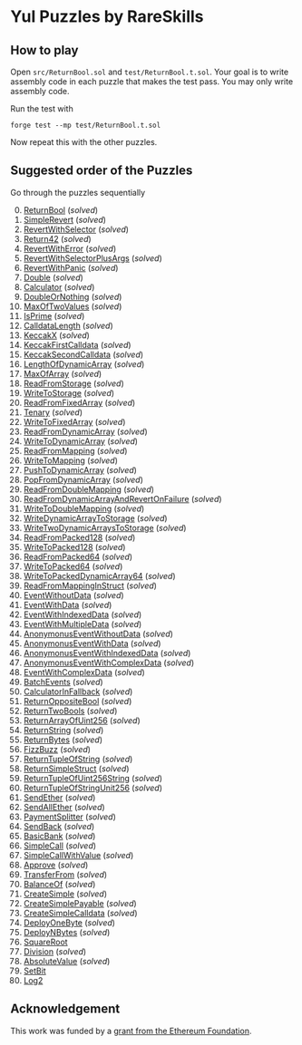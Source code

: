 # Yul Puzzles by RareSkills

## How to play

Open `src/ReturnBool.sol` and `test/ReturnBool.t.sol`. Your goal is to write assembly code in each puzzle that makes the test pass. You may only write assembly code.

Run the test with

```shell
forge test --mp test/ReturnBool.t.sol
```

Now repeat this with the other puzzles.

## Suggested order of the Puzzles

Go through the puzzles sequentially

0. [ReturnBool](https://github.com/RareSkills/yul-puzzles/blob/main/src/ReturnBool.sol) (_solved_)
1. [SimpleRevert](https://github.com/RareSkills/yul-puzzles/blob/main/src/SimpleRevert.sol) (_solved_)
2. [RevertWithSelector](https://github.com/RareSkills/yul-puzzles/blob/main/src/RevertWithSelector.sol) (_solved_)
3. [Return42](https://github.com/RareSkills/yul-puzzles/blob/main/src/Return42.sol) (_solved_)
4. [RevertWithError](https://github.com/RareSkills/yul-puzzles/blob/main/src/RevertWithError.sol) (_solved_)
5. [RevertWithSelectorPlusArgs](https://github.com/RareSkills/yul-puzzles/blob/main/src/RevertWithSelectorPlusArgs.sol) (_solved_)
6. [RevertWithPanic](https://github.com/RareSkills/yul-puzzles/blob/main/src/RevertWithPanic.sol) (_solved_)
7. [Double](https://github.com/RareSkills/yul-puzzles/blob/main/src/Double.sol) (_solved_)
8. [Calculator](https://github.com/RareSkills/yul-puzzles/blob/main/src/Calculator.sol) (_solved_)
9. [DoubleOrNothing](https://github.com/RareSkills/yul-puzzles/blob/main/src/DoubleOrNothing.sol) (_solved_)
10. [MaxOfTwoValues](https://github.com/RareSkills/yul-puzzles/blob/main/src/MaxOfTwoValues.sol) (_solved_)
11. [IsPrime](https://github.com/RareSkills/yul-puzzles/blob/main/src/IsPrime.sol) (_solved_)
12. [CalldataLength](https://github.com/RareSkills/yul-puzzles/blob/main/src/CalldataLength.sol) (_solved_)
13. [KeccakX](https://github.com/RareSkills/yul-puzzles/blob/main/src/KeccakX.sol) (_solved_)
14. [KeccakFirstCalldata](https://github.com/RareSkills/yul-puzzles/blob/main/src/KeccakFirstCalldata.sol) (_solved_)
15. [KeccakSecondCalldata](https://github.com/RareSkills/yul-puzzles/blob/main/src/KeccakSecondCalldata.sol) (_solved_)
16. [LengthOfDynamicArray](https://github.com/RareSkills/yul-puzzles/blob/main/src/LengthOfDynamicArray.sol) (_solved_)
17. [MaxOfArray](https://github.com/RareSkills/yul-puzzles/blob/main/src/MaxOfArray.sol) (_solved_)
18. [ReadFromStorage](https://github.com/RareSkills/yul-puzzles/blob/main/src/ReadFromStorage.sol) (_solved_)
19. [WriteToStorage](https://github.com/RareSkills/yul-puzzles/blob/main/src/WriteToStorage.sol) (_solved_)
20. [ReadFromFixedArray](https://github.com/RareSkills/yul-puzzles/blob/main/src/ReadFromFixedArray.sol) (_solved_)
21. [Tenary](https://github.com/RareSkills/yul-puzzles/blob/main/src/Tenary.sol) (_solved_)
22. [WriteToFixedArray](https://github.com/RareSkills/yul-puzzles/blob/main/src/WriteToFixedArray.sol) (_solved_)
23. [ReadFromDynamicArray](https://github.com/RareSkills/yul-puzzles/blob/main/src/ReadFromDynamicArray.sol) (_solved_)
24. [WriteToDynamicArray](https://github.com/RareSkills/yul-puzzles/blob/main/src/WriteToDynamicArray.sol) (_solved_)
25. [ReadFromMapping](https://github.com/RareSkills/yul-puzzles/blob/main/src/ReadFromMapping.sol) (_solved_)
26. [WriteToMapping](https://github.com/RareSkills/yul-puzzles/blob/main/src/WriteToMapping.sol) (_solved_)
27. [PushToDynamicArray](https://github.com/RareSkills/yul-puzzles/blob/main/src/PushToDynamicArray.sol) (_solved_)
28. [PopFromDynamicArray](https://github.com/RareSkills/yul-puzzles/blob/main/src/PopFromDynamicArray.sol) (_solved_)
29. [ReadFromDoubleMapping](https://github.com/RareSkills/yul-puzzles/blob/main/src/ReadFromDoubleMapping.sol) (_solved_)
30. [ReadFromDynamicArrayAndRevertOnFailure](https://github.com/RareSkills/yul-puzzles/blob/main/src/ReadFromDynamicArrayAndRevertOnFailure.sol) (_solved_)
31. [WriteToDoubleMapping](https://github.com/RareSkills/yul-puzzles/blob/main/src/WriteToDoubleMapping.sol) (_solved_)
32. [WriteDynamicArrayToStorage](https://github.com/RareSkills/yul-puzzles/blob/main/src/WriteDynamicArrayToStorage.sol) (_solved_)
33. [WriteTwoDynamicArraysToStorage](https://github.com/RareSkills/yul-puzzles/blob/main/src/WriteTwoDynamicArraysToStorage.sol) (_solved_)
34. [ReadFromPacked128](https://github.com/RareSkills/yul-puzzles/blob/main/src/ReadFromPacked128.sol) (_solved_)
35. [WriteToPacked128](https://github.com/RareSkills/yul-puzzles/blob/main/src/WriteToPacked128.sol) (_solved_)
36. [ReadFromPacked64](https://github.com/RareSkills/yul-puzzles/blob/main/src/ReadFromPacked64.sol) (_solved_)
37. [WriteToPacked64](https://github.com/RareSkills/yul-puzzles/blob/main/src/WriteToPacked64.sol) (_solved_)
38. [WriteToPackedDynamicArray64](https://github.com/RareSkills/yul-puzzles/blob/main/src/WriteToPackedDynamicArray64.sol) (_solved_)
39. [ReadFromMappingInStruct](https://github.com/RareSkills/yul-puzzles/blob/main/src/ReadFromMappingInStruct.sol) (_solved_)
40. [EventWithoutData](https://github.com/RareSkills/yul-puzzles/blob/main/src/EventWithoutData.sol) (_solved_)
41. [EventWithData](https://github.com/RareSkills/yul-puzzles/blob/main/src/EventWithData.sol) (_solved_)
42. [EventWithIndexedData](https://github.com/RareSkills/yul-puzzles/blob/main/src/EventWithIndexedData.sol) (_solved_)
43. [EventWithMultipleData](https://github.com/RareSkills/yul-puzzles/blob/main/src/EventWithMultipleData.sol) (_solved_)
44. [AnonymonusEventWithoutData](https://github.com/RareSkills/yul-puzzles/blob/main/src/AnonymonusEventWithoutData.sol) (_solved_)
45. [AnonymonusEventWithData](https://github.com/RareSkills/yul-puzzles/blob/main/src/AnonymonusEventWithData.sol) (_solved_)
46. [AnonymonusEventWithIndexedData](https://github.com/RareSkills/yul-puzzles/blob/main/src/AnonymonusEventWithIndexedData.sol) (_solved_)
47. [AnonymonusEventWithComplexData](https://github.com/RareSkills/yul-puzzles/blob/main/src/AnonymonusEventWithComplexData.sol) (_solved_)
48. [EventWithComplexData](https://github.com/RareSkills/yul-puzzles/blob/main/src/EventWithComplexData.sol) (_solved_)
49. [BatchEvents](https://github.com/RareSkills/yul-puzzles/blob/main/src/BatchEvents.sol) (_solved_)
50. [CalculatorInFallback](https://github.com/RareSkills/yul-puzzles/blob/main/src/CalculatorInFallback.sol) (_solved_)
51. [ReturnOppositeBool](https://github.com/RareSkills/yul-puzzles/blob/main/src/ReturnOppositeBool.sol) (_solved_)
52. [ReturnTwoBools](https://github.com/RareSkills/yul-puzzles/blob/main/src/ReturnTwoBools.sol) (_solved_)
53. [ReturnArrayOfUint256](https://github.com/RareSkills/yul-puzzles/blob/main/src/ReturnArrayOfUint256.sol) (_solved_)
54. [ReturnString](https://github.com/RareSkills/yul-puzzles/blob/main/src/ReturnString.sol) (_solved_)
55. [ReturnBytes](https://github.com/RareSkills/yul-puzzles/blob/main/src/ReturnBytes.sol) (_solved_)
56. [FizzBuzz](https://github.com/RareSkills/yul-puzzles/blob/main/src/FizzBuzz.sol) (_solved_)
57. [ReturnTupleOfString](https://github.com/RareSkills/yul-puzzles/blob/main/src/ReturnTupleOfString.sol) (_solved_)
58. [ReturnSimpleStruct](https://github.com/RareSkills/yul-puzzles/blob/main/src/ReturnSimpleStruct.sol) (_solved_)
59. [ReturnTupleOfUint256String](https://github.com/RareSkills/yul-puzzles/blob/main/src/ReturnTupleOfUint256String.sol) (_solved_)
60. [ReturnTupleOfStringUnit256](https://github.com/RareSkills/yul-puzzles/blob/main/src/ReturnTupleOfStringUnit256.sol) (_solved_)
61. [SendEther](https://github.com/RareSkills/yul-puzzles/blob/main/src/SendEther.sol) (_solved_)
62. [SendAllEther](https://github.com/RareSkills/yul-puzzles/blob/main/src/SendAllEther.sol) (_solved_)
63. [PaymentSplitter](https://github.com/RareSkills/yul-puzzles/blob/main/src/PaymentSplitter.sol) (_solved_)
64. [SendBack](https://github.com/RareSkills/yul-puzzles/blob/main/src/SendBack.sol) (_solved_)
65. [BasicBank](https://github.com/RareSkills/yul-puzzles/blob/main/src/BasicBank.sol) (_solved_)
66. [SimpleCall](https://github.com/RareSkills/yul-puzzles/blob/main/src/SimpleCall.sol) (_solved_)
67. [SimpleCallWithValue](https://github.com/RareSkills/yul-puzzles/blob/main/src/SimpleCallWithValue.sol) (_solved_)
68. [Approve](https://github.com/RareSkills/yul-puzzles/blob/main/src/Approve.sol) (_solved_)
69. [TransferFrom](https://github.com/RareSkills/yul-puzzles/blob/main/src/TransferFrom.sol) (_solved_)
70. [BalanceOf](https://github.com/RareSkills/yul-puzzles/blob/main/src/BalanceOf.sol) (_solved_)
71. [CreateSimple](https://github.com/RareSkills/yul-puzzles/blob/main/src/CreateSimple.sol) (_solved_)
72. [CreateSimplePayable](https://github.com/RareSkills/yul-puzzles/blob/main/src/CreateSimplePayable.sol) (_solved_)
73. [CreateSimpleCalldata](https://github.com/RareSkills/yul-puzzles/blob/main/src/CreateSimpleCalldata.sol) (_solved_)
74. [DeployOneByte](https://github.com/RareSkills/yul-puzzles/blob/main/src/DeployOneByte.sol) (_solved_)
75. [DeployNBytes](https://github.com/RareSkills/yul-puzzles/blob/main/src/DeployNBytes.sol) (_solved_)
76. [SquareRoot](https://github.com/RareSkills/yul-puzzles/blob/main/src/SquareRoot.sol)
77. [Division](https://github.com/RareSkills/yul-puzzles/blob/main/src/Division.sol) (_solved_)
78. [AbsoluteValue](https://github.com/RareSkills/yul-puzzles/blob/main/src/AbsoluteValue.sol) (_solved_)
79. [SetBit](https://github.com/RareSkills/yul-puzzles/blob/main/src/SetBit.sol)
80. [Log2](https://github.com/RareSkills/yul-puzzles/blob/main/src/Log2.sol)

## Acknowledgement

This work was funded by a [grant from the Ethereum Foundation](https://blog.ethereum.org/2025/02/06/allocation-q4-24#:~:text=Set%20of%2080%20puzzles%20for%20players%20to%20become%20comfortable%20with%20writing%20Yul%20assembly%20where%20players%20fill%20out%20a%20code%20block%20and%20see%20if%20the%20unit%20tests%20pass.).
